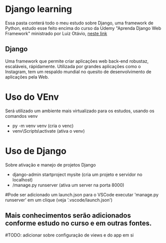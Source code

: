 # Django learning
Essa pasta conterá todo o meu estudo sobre Django, uma framework de Python,
estudo esse feito encima do curso da Udemy "Aprenda Django Web Framework" ministrado por Luiz Otávio, 
<a href=https://www.udemy.com/course/curso-de-django-web-framework-com-python-html-e-css/>neste link</a>

## Django
Uma framework que permite criar aplicações web back-end robustaz, escaláveis, rápidamente. Utilizada por grandes aplicações
como o Instagram, tem um respaldo mundial no quesito de desenvolvimento de aplicações pela Web.

# Uso do VEnv
Será utilizado um ambiente mais virtualizado para os estudos, usando os comandos venv

* py -m venv venv (cria o venc)
* venv\Scripts\activate (ativa o venv)

# Uso de Django
Sobre ativação e manejo de projetos Django

* django-admin startproject mysite (cria um projeto e servidor no localhost)
* /manage.py runserver (ativa um server na porta 8000) 

#Pode ser adicionado um launch.json para o VSCode executar 'manage.py runserver' em um clique (veja '.vscode/launch.json')


## Mais conhecimentos serão adicionados conforme estudo no curso e em outras fontes.
#TODO: adicionar sobre configuração de views e do app em si